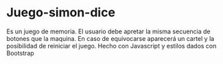 # Juego-simon-dice
Es un juego de memoria. El usuario debe apretar la misma secuencia de botones que la maquina. En caso de equivocarse aparecerá un cartel y la posibilidad de reiniciar el juego. Hecho con Javascript y estilos dados con Bootstrap
